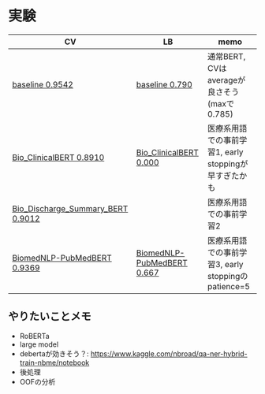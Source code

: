 # 実験

|CV|LB|memo|
|--|--|--|
|[baseline 0.9542]|[baseline 0.790]|通常BERT, CVはaverageが良さそう(maxで0.785)|
|[Bio_ClinicalBERT 0.8910]|[Bio_ClinicalBERT 0.000]|医療系用語での事前学習1, early stoppingが早すぎたかも|
|[Bio_Discharge_Summary_BERT 0.9012]||医療系用語での事前学習2|
|[BiomedNLP-PubMedBERT 0.9369]|[BiomedNLP-PubMedBERT 0.667]|医療系用語での事前学習3, early stoppingのpatience=5|

[baseline 0.9542]:https://www.kaggle.com/takamichitoda/nbme-train-transformer-on-tpu?scriptVersionId=87207206
[baseline 0.790]:https://www.kaggle.com/takamichitoda/nbme-infer-transformer-on-gpu?scriptVersionId=87259061
[Bio_ClinicalBERT 0.8910]:https://www.kaggle.com/takamichitoda/nbme-train-transformer-on-tpu?scriptVersionId=87261640
[Bio_ClinicalBERT 0.000]:https://www.kaggle.com/takamichitoda/nbme-infer-transformer-on-gpu?scriptVersionId=87264263
[Bio_Discharge_Summary_BERT 0.9012]:https://www.kaggle.com/takamichitoda/nbme-train-transformer-on-tpu?scriptVersionId=87265088
[BiomedNLP-PubMedBERT 0.9369]:https://www.kaggle.com/takamichitoda/nbme-train-transformer-on-tpu?scriptVersionId=87270044
[BiomedNLP-PubMedBERT 0.667]:https://www.kaggle.com/takamichitoda/nbme-infer-transformer-on-gpu?scriptVersionId=87275267

## やりたいことメモ
- RoBERTa
- large model
- debertaが効きそう？: https://www.kaggle.com/nbroad/qa-ner-hybrid-train-nbme/notebook
- 後処理
- OOFの分析
